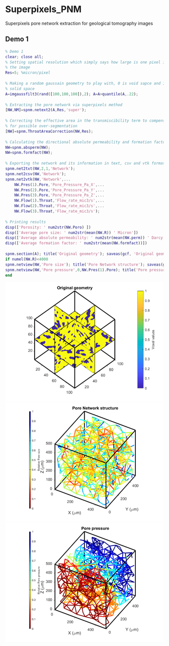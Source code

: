 # Superpixels_PNM
Superpixels pore network extraction for geological tomography images

## Demo 1
```matlab
% Demo 1
clear; close all; 
% Setting spatial resolution which simply says how large is one pixel in 
% the image
Res=5; %micron/pixel

% Making a random gaussain geometry to play with, 0 is void sapce and 1 is 
% solid space
A=imgaussfilt3(rand([100,100,100]),2); A=A>quantile(A,.22);

% Extracting the pore network via superpixels method
[NW,NM]=spnm.netext2(A,Res,'super');

% Correcting the effective area in the transmiscibility term to compensate 
% for possible over-segmentation
[NW]=spnm.ThroatAreaCorrection(NW,Res);

% Calculating the directional absolute permeability and formation factors
NW=spnm.absperm(NW);
NW=spnm.formfact(NW); 

% Exporting the network and its information in text, csv and vtk formats
spnm.net2txt(NW,2,1,'Network');
spnm.net2csv(NW,'Network');
spnm.net2vtk(NW,'Network',...
    NW.Pres(1).Pore,'Pore_Pressure_Pa_X',...
    NW.Pres(2).Pore,'Pore_Pressure_Pa_Y',...
    NW.Pres(3).Pore,'Pore_Pressure_Pa_Z',...
    NW.Flow(1).Throat,'Flow_rate_mic3/s',...
    NW.Flow(2).Throat,'Flow_rate_mic3/s',...
    NW.Flow(3).Throat,'Flow_rate_mic3/s');

% Printing results
disp(['Porosity: ' num2str(NW.Poro) ])
disp(['Average pore size: ' num2str(mean(NW.R)) ' Micron'])
disp(['Average absolute permeability: ' num2str(mean(NW.perm)) ' Darcy'])
disp(['Average formation factor: ' num2str(mean(NW.formfact))])

spnm.section(A); title('Original geometry'); saveas(gcf, 'Original geometry.png');
if numel(NW.R)<4000
spnm.netview(NW,'Pore size'); title('Pore Network structure'); saveas(gcf, 'Pore Network structure.png');
spnm.netview(NW,'Pore pressure',0,NW.Pres(1).Pore); title('Pore pressure'); saveas(gcf, 'Pore pressure.png');
end
```
![Original geometry](https://github.com/ArashRabbani/Superpixels_PNM/blob/main/Original%20geometry.png)
![Pore Network structure](https://github.com/ArashRabbani/Superpixels_PNM/blob/main/Pore%20Network%20structure.png)
![Pore pressure](https://github.com/ArashRabbani/Superpixels_PNM/blob/main/Pore%20pressure.png)
